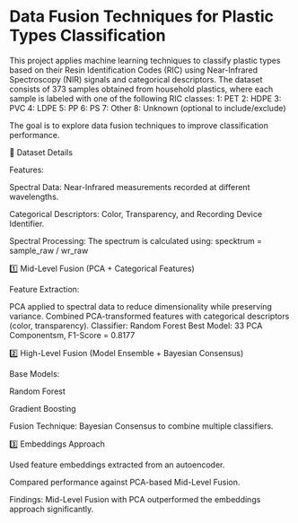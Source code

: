 # Data Fusion Techniques for Plastic Types Classification
This project applies machine learning techniques to classify plastic types based on their Resin Identification Codes (RIC) using Near-Infrared Spectroscopy (NIR) signals and categorical descriptors. The dataset consists of 373 samples obtained from household plastics, where each sample is labeled with one of the following RIC classes:
1: PET 2: HDPE 3: PVC 4: LDPE 5: PP 6: PS 7: Other 8: Unknown (optional to include/exclude)

The goal is to explore data fusion techniques to improve classification performance.

📂 Dataset Details

Features:

Spectral Data: Near-Infrared measurements recorded at different wavelengths.

Categorical Descriptors: Color, Transparency, and Recording Device Identifier.

Spectral Processing: The spectrum is calculated using: specktrum = sample_raw / wr_raw

1️⃣ Mid-Level Fusion (PCA + Categorical Features)

Feature Extraction:

PCA applied to spectral data to reduce dimensionality while preserving variance.
Combined PCA-transformed features with categorical descriptors (color, transparency).
Classifier: Random Forest
Best Model: 33 PCA Componentsm, F1-Score = 0.8177

2️⃣ High-Level Fusion (Model Ensemble + Bayesian Consensus)

Base Models:

Random Forest

Gradient Boosting

Fusion Technique: Bayesian Consensus to combine multiple classifiers.

3️⃣ Embeddings Approach

Used feature embeddings extracted from an autoencoder.

Compared performance against PCA-based Mid-Level Fusion.

Findings: Mid-Level Fusion with PCA outperformed the embeddings approach significantly.
